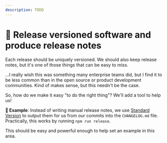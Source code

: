 ```yaml
---
description: TODO
---
```


# 📝 Release versioned software and produce release notes

Each release should be uniquely versioned. We should also keep release notes, but it's one of those things that can be easy to miss.

...I really wish this was something many enterprise teams did, but I find it to be less common than in the open source or product development communities. Kind of makes sense, but this needn't be the case.

So, how do we make it easy "to do the right thing"? We'll add a tool to help us!

**🎯 Example**: Instead of writing manual release notes, we use [Standard Version](https://github.com/conventional-changelog/standard-version) to output them for us from our commits into the `CHANGELOG.md` file. Practically, this works by running `npm run release`.

This should be easy and powerful enough to help set an example in this area.
